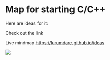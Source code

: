 # Map for starting C/C++
Here are ideas for it:

Check out the link 



Live mindmap https://lurumdare.github.io/ideas

![](sc.png)
